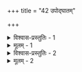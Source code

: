 +++
title = "42 उपोद्घातम्"

+++

<details><summary>विश्वास-प्रस्तुतिः - 1</summary>

1. कर्म प्राक् चिन्तयित्वा ननु परममथ ब्रह्म जिज्ञास्यमुक्तं  
पादे विद्याङ्गतोक्तिः पुनरिह वितथानेकधा त्याज्यतोक्तेः ।  
मैवं कर्मैव तत्तद्गुणयुतविनियुक्त्यन्यभावेन भिन्नं  
विद्यानिष्पत्तिहेतुः किमपि च सुकृतं स्यान्निवृत्त्येकसंज्ञम् ॥
</details>

<details><summary>मूलम् - 1</summary>

1. कर्म प्राक् चिन्तयित्वा ननु परममथ ब्रह्म जिज्ञास्यमुक्तं  
पादे विद्याङ्गतोक्तिः पुनरिह वितथानेकधा त्याज्यतोक्तेः ।  
मैवं कर्मैव तत्तद्गुणयुतविनियुक्त्यन्यभावेन भिन्नं  
विद्यानिष्पत्तिहेतुः किमपि च सुकृतं स्यान्निवृत्त्येकसंज्ञम् ॥
</details>


<details><summary>विश्वास-प्रस्तुतिः - 2</summary>

2. त्यागः काम्यक्रियाणां क्वचन परविदः क्वाप्यनर्हक्रियाणां  
स्वैकाधीनत्वबुद्धेः क्वचिदनुपधिकस्वार्थबुद्धेश्च गीतः ।  
अत्राहिंसादिकानां त्वघविहतिकृतां सर्वसाधारणानां  
ब्रूते वर्णाश्रमादिप्रतिनियतिमतामप्युपास्त्यङ्गभावम् ॥
</details>

<details><summary>मूलम् - 2</summary>

2. त्यागः काम्यक्रियाणां क्वचन परविदः क्वाप्यनर्हक्रियाणां  
स्वैकाधीनत्वबुद्धेः क्वचिदनुपधिकस्वार्थबुद्धेश्च गीतः ।  
अत्राहिंसादिकानां त्वघविहतिकृतां सर्वसाधारणानां  
ब्रूते वर्णाश्रमादिप्रतिनियतिमतामप्युपास्त्यङ्गभावम् ॥
</details>